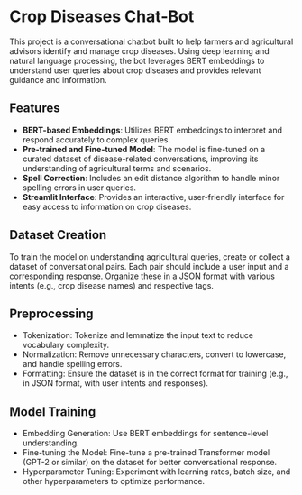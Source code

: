 # Crop Diseases Chat-Bot

This project is a conversational chatbot built to help farmers and agricultural advisors identify and manage crop diseases. Using deep learning and natural language processing, the bot leverages BERT embeddings to understand user queries about crop diseases and provides relevant guidance and information.

## Features
- **BERT-based Embeddings**: Utilizes BERT embeddings to interpret and respond accurately to complex queries.
- **Pre-trained and Fine-tuned Model**: The model is fine-tuned on a curated dataset of disease-related conversations, improving its understanding of agricultural terms and scenarios.
- **Spell Correction**: Includes an edit distance algorithm to handle minor spelling errors in user queries.
- **Streamlit Interface**: Provides an interactive, user-friendly interface for easy access to information on crop diseases.


## Dataset Creation

To train the model on understanding agricultural queries, create or collect a dataset of conversational pairs. Each pair should include a user input and a corresponding response. Organize these in a JSON format with various intents (e.g., crop disease names) and respective tags.

## Preprocessing
- Tokenization: Tokenize and lemmatize the input text to reduce vocabulary complexity.
- Normalization: Remove unnecessary characters, convert to lowercase, and handle spelling errors.
- Formatting: Ensure the dataset is in the correct format for training (e.g., in JSON format, with user intents and responses).



## Model Training

- Embedding Generation: Use BERT embeddings for sentence-level understanding.
- Fine-tuning the Model: Fine-tune a pre-trained Transformer model (GPT-2 or similar) on the dataset for better conversational response.
- Hyperparameter Tuning: Experiment with learning rates, batch size, and other hyperparameters to optimize performance.